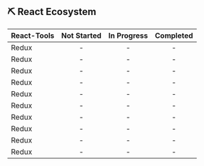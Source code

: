 ## ⛏️ React Ecosystem

| React-Tools | Not Started | In Progress | Completed |
| :---------- | :---------: | :---------: | :-------: |
| Redux       |      -      |      -      |     -     |
| Redux       |      -      |      -      |     -     |
| Redux       |      -      |      -      |     -     |
| Redux       |      -      |      -      |     -     |
| Redux       |      -      |      -      |     -     |
| Redux       |      -      |      -      |     -     |
| Redux       |      -      |      -      |     -     |
| Redux       |      -      |      -      |     -     |
| Redux       |      -      |      -      |     -     |
| Redux       |      -      |      -      |     -     |
